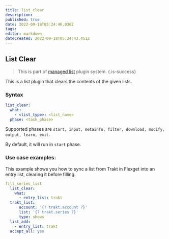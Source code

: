 ```yaml
---
title: list_clear
description: 
published: true
date: 2022-09-18T05:24:46.036Z
tags: 
editor: markdown
dateCreated: 2022-09-18T05:24:43.451Z
---
```


## List Clear
> This is part of [managed list](/Plugins/List) plugin system.
{.is-success}

This is a list plugin that clears the contents of the given lists.

### Syntax
```yaml
list_clear:
  what:
    - <list_type>: <list_name>
  phase: <task_phase>
```

Supported phases are `start, input, metainfo, filter, download, modify, output, learn, exit`.

By default, it will run in `start` phase.

### Use case examples:
This example shows you how to sync a list from Trakt in Flexget into an entry list, clearing it before filling.

```yaml
fill_series_list
  list_clear:
    what:
      - entry_list: trakt
  trakt_list:
      account: '{? trakt.account ?}'
      list: '{? trakt.series ?}'
      type: shows
  list_add:
    - entry_list: trakt
  accept_all: yes
```